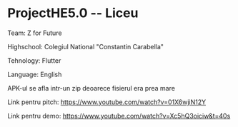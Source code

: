 # ProjectHE5.0 -- Liceu
Team: Z for Future

Highschool: Colegiul National "Constantin Carabella"

Tehnology: Flutter

Language: English

APK-ul se afla intr-un zip deoarece fisierul era prea mare

Link pentru pitch: https://www.youtube.com/watch?v=01X6wjiN12Y

Link pentru demo: https://www.youtube.com/watch?v=Xc5hQ3oiciw&t=40s
